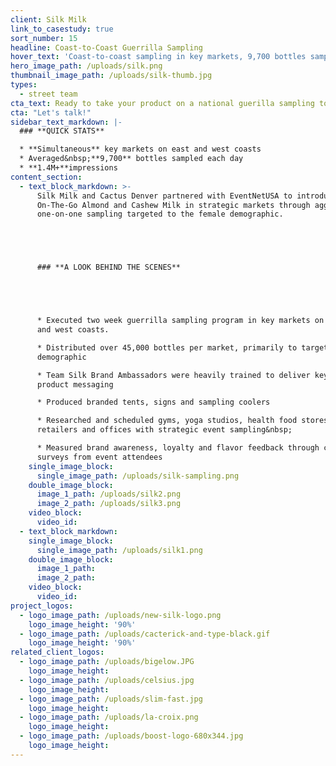 ```yaml
---
client: Silk Milk
link_to_casestudy: true
sort_number: 15
headline: Coast-to-Coast Guerrilla Sampling
hover_text: 'Coast-to-coast sampling in key markets, 9,700 bottles sampled per day, 1.4M impressions - see how we did it!'
hero_image_path: /uploads/silk.png
thumbnail_image_path: /uploads/silk-thumb.jpg
types:
  - street team
cta_text: Ready to take your product on a national guerilla sampling tour?
cta: "Let's talk!"
sidebar_text_markdown: |-
  ### **QUICK STATS**

  * **Simultaneous** key markets on east and west coasts
  * Averaged&nbsp;**9,700** bottles sampled each day
  * **1.4M+**impressions
content_section:
  - text_block_markdown: >-
      Silk Milk and Cactus Denver partnered with EventNetUSA to introduce Silk
      On-The-Go Almond and Cashew Milk in strategic markets through aggressive
      one-on-one sampling targeted to the female demographic.





      ### **A LOOK BEHIND THE SCENES**





      * Executed two week guerrilla sampling program in key markets on the east
      and west coasts.

      * Distributed over 45,000 bottles per market, primarily to targeted female
      demographic

      * Team Silk Brand Ambassadors were heavily trained to deliver key brand and
      product messaging

      * Produced branded tents, signs and sampling coolers

      * Researched and scheduled gyms, yoga studios, health food stores,
      retailers and offices with strategic event sampling&nbsp;

      * Measured brand awareness, loyalty and flavor feedback through consumer
      surveys from event attendees
    single_image_block:
      single_image_path: /uploads/silk-sampling.png
    double_image_block:
      image_1_path: /uploads/silk2.png
      image_2_path: /uploads/silk3.png
    video_block:
      video_id:
  - text_block_markdown:
    single_image_block:
      single_image_path: /uploads/silk1.png
    double_image_block:
      image_1_path:
      image_2_path:
    video_block:
      video_id:
project_logos:
  - logo_image_path: /uploads/new-silk-logo.png
    logo_image_height: '90%'
  - logo_image_path: /uploads/cacterick-and-type-black.gif
    logo_image_height: '90%'
related_client_logos:
  - logo_image_path: /uploads/bigelow.JPG
    logo_image_height:
  - logo_image_path: /uploads/celsius.jpg
    logo_image_height:
  - logo_image_path: /uploads/slim-fast.jpg
    logo_image_height:
  - logo_image_path: /uploads/la-croix.png
    logo_image_height:
  - logo_image_path: /uploads/boost-logo-680x344.jpg
    logo_image_height:
---
```

